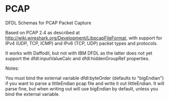 PCAP
====

DFDL Schemas for PCAP Packet Capture

Based on PCAP 2.4 as described at http://wiki.wireshark.org/Development/LibpcapFileFormat, with support for IPv4 (UDP, TCP, ICMP) and IPv6 (TCP, UDP) packet types and protocols.

It works with Daffodil, but not with IBM DFDL as the latter does not yet support 
the dfdl:inputValueCalc and dfdl:hiddenGroupRef properties.

Notes:

You must bind the external variable dfdl:byteOrder (defaults to "bigEndian") if you want to parse a
littleEndian pcap file and write it out littleEndian. It will parse fine, but when writing out will
use bigEndian by default, unless you bind the external variable.
